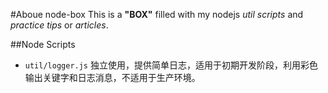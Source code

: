 #Aboue node-box
This is a __"BOX"__ filled with my nodejs _util scripts_ and _practice tips_ or _articles_.

##Node Scripts
* `util/logger.js` 独立使用，提供简单日志，适用于初期开发阶段，利用彩色输出关键字和日志消息，不适用于生产环境。
